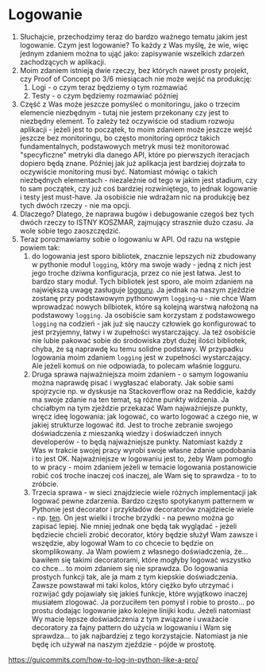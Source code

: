 # Logowanie

1. Słuchajcie, przechodzimy teraz do bardzo ważnego tematu jakim jest logowanie. Czym jest logowanie? To każdy z Was myślę, że wie, więc jednym zdaniem można to ująć jako: zapisywanie wszelkich zdarzeń zachodzących w aplikacji.
2. Moim zdaniem istnieją dwie rzeczy, bez których nawet prosty projekt, czy Proof of Concept po 3/6 miesiącach nie może wejść na produkcję:
	1. Logi - o czym teraz będziemy o tym rozmawiać
	2. Testy - o czym będziemy rozmawiać później
3. Część z Was może jeszcze pomyśleć o monitoringu, jako o trzecim elemencie niezbędnym - tutaj nie jestem przekonany czy jest to niezbędny element. To zależy też oczywiście od stadium rozwoju aplikacji - jeżeli jest to początek, to moim zdaniem może jeszcze wejść jeszcze bez monitoringu, bo często monitoring oprócz takich fundamentalnych, podstawowych metryk musi też monitorować "specyficzne" metryki dla danego API, które po pierwszych iteracjach dopiero będą znane. Później jak już aplikacja jest bardziej dojrzała to oczywiście monitoring musi być. Natomiast mówiąc o takich niezbędnych elementach - niezależnie od tego w jakim jest stadium, czy to sam początek, czy już coś bardziej rozwiniętego, to jednak logowanie i testy jest must-have. Ja osobiście nie wdrażam nic na produkcję bez tych dwóch rzeczy - nie ma opcji.
4. Dlaczego? Dlatego, że naprawa bugów i debugowanie czegoś bez tych dwóch rzeczy to ISTNY KOSZMAR, zajmujący strasznie dużo czasu. Ja wole sobie tego zaoszczędzić.
5. Teraz porozmawiamy sobie o logowaniu w API. Od razu na wstępie powiem tak: 
	1. do logowania jest sporo bibliotek, znacznie lepszych niż zbudowany w pythonie moduł `logging`, który ma swoje wady - jedną z nich jest jego troche dziwna konfiguracja, przez co nie jest łatwa. Jest to bardzo stary moduł. Tych bibliotek jest sporo, ale moim zdaniem na największą uwagę zasługuje [logguru](https://github.com/Delgan/loguru). Ja jednak na naszym zjeździe zostanę przy podstawowym pythonowym `logging`-u - nie chce Wam wprowadzać nowych bilbiotek, które są kolejną warstwą nałożoną na podstawowy `logging`. Ja osobiście sam korzystam z podstawowego `logging` na codzień - jak już się nauczy człowiek go konfigurować to jest przyjemny, łatwy i w zupełności wystarczający. Ja też osobiście nie lubie pakować sobie do środowiska zbyt dużej ilości bibliotek, chyba, że są naprawdę ku temu solidne podstawy. W przypadku logowania moim zdaniem `logging` jest w zupełności wystarczający. Ale jeżeli komuś on nie odpowiada, to polecam właśnie logguru.
	2. Druga sprawa najważniejsza moim zdaniem - o samym logowaniu można naprawdę pisać i wygłaszać elaboraty. Jak sobie sami spojrzycie np. w dyskusje na Stackoverflow oraz na Reddicie, każdy ma swoje zdanie na ten temat, są różne punkty widzenia. Ja chciałbym na tym zjeździe przekazać Wam najważniejsze punkty, wręcz ideę logowania: jak logować, co warto logować a czego nie, w jakiej strukturze logować itd. Jest to troche zebranie swojego doświadczenia z mieszanką wiedzy i doświadczeń innych developerów - to będą najważniejsze punkty. Natomiast każdy z Was w trakcie swojej pracy wyrobi swoje własne zdanie upodobania i to jest OK. Najważniejsze w logowaniu jest to, żeby Wam pomogło to w pracy - moim zdaniem jeżeli w temacie logowania postanowicie robić coś troche inaczej coś inaczej, ale Wam się to sprawdza - to to zróbcie.
	3. Trzecia sprawa - w sieci znajdziecie wiele różnych implementacji jak logować pewne zdarzenia. Bardzo często spotykanym patternem w Pythonie jest decorator i przykładów decoratorów znajdziecie wiele - np. [ten](https://ankitbko.github.io/blog/2021/04/logging-in-python/). On jest wielki i troche brzydki - na pewno można go zapisać lepiej. Nie mniej jednak one będą tak wyglądać - jeżeli będziecie chcieli zrobić decorator, który będzie służył Wam zawsze i wszędzie, aby logował Wam to co chcecie to będzie on skomplikowany. Ja Wam powiem z własnego doświadczenia, że... bawiłem się takimi decoratorami, które mogłyby logować wszystko co chce... to moim zdaniem się nie sprawdza. Do logowania prostych funkcji tak, ale ja mam z tym kiepskie doświadczenia. Zawsze powstawał mi taki kolos, który ciężko było utrzymać i rozwijać gdy pojawiały się jakieś funkcje, które wyjątkowo inaczej musiałem zlogować. Ja porzuciłem ten pomysł i robie to prosto... po prostu dodając logowanie jako kolejne linijki kodu. Jeżeli natomiast Wy macie lepsze doświadczenia z tym związane i uważacie decoratory za fajny pattern do użycia w logowaniu i Wam się sprawdza... to jak najbardziej z tego korzystajcie. Natomiast ja nie będę ich używał na naszym zjeździe - pójde w prostotę.

https://guicommits.com/how-to-log-in-python-like-a-pro/